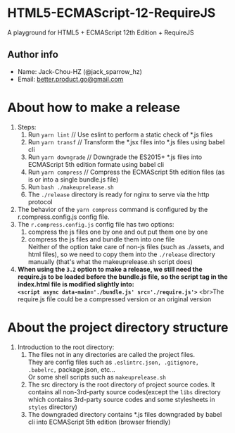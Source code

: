 # HTML5-ECMAScript-12-RequireJS
A playground for HTML5 + ECMAScript 12th Edition + RequireJS
## Author info
- Name: Jack-Chou-HZ (@jack_sparrow_hz)
- Email: better.product.go@gmail.com
# About how to make a release
1. Steps:
    1. Run `yarn lint` // Use eslint to perform a static check of \*.js files
    2. Run `yarn transf` // Transform the \*.jsx files into \*.js files using babel cli
    3. Run `yarn downgrade` // Downgrade the ES2015+ \*.js files into ECMAScript 5th edition formate using babel cli
    4. Run `yarn compress` // Compress the ECMAScript 5th edition files (as is or into a single bundle.js file)
    5. Run `bash ./makeuprelease.sh`
    6. The `./release` directory is ready for nginx to serve via the http protocol
2. The behavior of the `yarn compress` command is configured by the r.compress.config.js config file.
3. The `r.compress.config.js` config file has two options:
    1. compress the js files one by one and out put them one by one
    2. compress the js files and bundle them into one file
    <br/>Neither of the option take care of non-js files (such as ./assets, and html files), so we need to copy them into the `./release` directory manually (that's what the makeuprelease.sh
  script does)
4. **When using the `3.2` option to make a release, we still need the require.js to be loaded before the bundle.js file,
 so the script tag in the index.html file is modified slightly
 into:<br/> `<script async data-main='./bundle.js' src='./require.js'>`**
 <br\>The require.js file could be a compressed version or an original version
# About the project directory structure
 1. Introduction to the root directory:
     1. The files not in any directories are called the project files.<br/>
     They are config files such as `.eslintrc.json, .gitignore, .babelrc,` package.json, etc... <br/>
     Or some shell scripts such as `makeuprelease.sh`
     2. The src directory is the root directory of project source codes. It contains all non-3rd-party source codes(except the `libs` directory which contains 3rd-party source codes and some stylesheets in `styles` directory)
     3. The downgraded directory contains \*.js files downgraded by babel cli into ECMAScript 5th edition (browser friendly)

